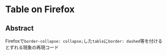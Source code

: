 # Table on Firefox

## Abstract

Firefoxで`border-collapse: collapse;`した`table`に`border: dashed`等を付けるとずれる現象の再現コード
